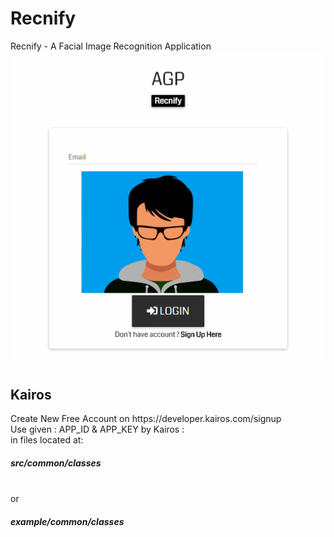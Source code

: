# Recnify
Recnify - A Facial Image Recognition Application
![alt text](https://github.com/adi987123/Recnify/blob/master/images/git-main.jpg)

<h2>Kairos</h2>
Create New Free Account on https://developer.kairos.com/signup<br>
Use given : APP_ID & APP_KEY by Kairos :<br>
in files located at:&emsp;&emsp;<h5>src/common/classes</h5><br>
or&emsp;&emsp;&emsp;&emsp;&emsp;&emsp;&emsp;&emsp;&emsp;<h5>example/common/classes</h5>
